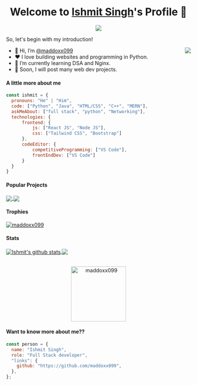 <p align="center">
  <h1 align="center">Welcome to <a href="https://github.com/maddoxx099">Ishmit Singh</a>'s Profile 👋</h1>
</p>
<p align="center">
  <a align="center" href="https://github.com/DenverCoder1/readme-typing-svg"><img src="https://readme-typing-svg.herokuapp.com?&font=IBM+Plex+Sans&color=F72EE2&size=25&lines=Welcome+to+my+GitHub+Profile!;I'm+Ishmit+Singh;A+Software+Engineer;Doing+Web+Dev+and+DSA" /></a>
</p>
<p>So, let's begin with my introduction!
</p>
<img align="right" src="https://media.giphy.com/media/M9gbBd9nbDrOTu1Mqx/giphy.gif">
<ul>
  <li>👋 Hi, I’m <a href="https://github.com/maddoxx099">@maddoxx099</a></li>
  <li>❤️ I love building websites and programming in Python.</li>
  <li>🌱 I’m currently learning DSA and Nginx.</li>
  <li>💼 Soon, I will post many web dev projects.</li>
</ul>

#### A little more about me
```javascript
const ishmit = {
  pronouns: "He" | "Him",
  code: ["Python", "Java", "HTML/CSS", "C++", "MERN"],
  askMeAbout: ["full stack", "python", "Networking"],
  technologies: {
      frontend: {
          js: ["React JS", "Node JS"],
          css: ["Tailwind CSS", "Bootstrap"]
      },
      codeEditor: {
          competitiveProgramming: ["VS Code"],
          frontEndDev: ["VS Code"]
      }
  }
}
```

#### Popular Projects
<a href="https://github.com/maddoxx099/Chess-bot">
  <!-- Change the `github-readme-stats.anuraghazra1.vercel.app` to `github-readme-stats.vercel.app`  -->
  <img align="center" src="https://github-readme-stats.anuraghazra1.vercel.app/api/pin/?username=maddoxx099&repo=Chess-bot&theme=onedark" />
</a>    
<a href="https://github.com/maddoxx099/stock-market">
  <!-- Change the `github-readme-stats.anuraghazra1.vercel.app` to `github-readme-stats.vercel.app`  -->
  <img align="center" src="https://github-readme-stats.anuraghazra1.vercel.app/api/pin/?username=maddoxx099&repo=stock-market&theme=onedark"/>
</a>

#### Trophies

<p align="left"> <a href="https://github.com/ryo-ma/github-profile-trophy"><img src="https://github-profile-trophy.vercel.app/?username=maddoxx099&row=3&column=7&theme=onedark&column=8&no-frame=false&no-bg=false" alt="maddoxx099"></a></p>

#### Stats
<a href="https://github.com/anuraghazra/github-readme-stats">
  <img align="center" src="https://github-readme-stats.vercel.app/api?username=maddoxx099&count_private=true&show_icons=true&theme=onedark" alt="Ishmit's github stats" />
</a>
<a href="https://github.com/anuraghazra/github-readme-stats">
  <img align="center" src="https://github-readme-stats.vercel.app/api/top-langs/?username=maddoxx099&count_private=true&langs_count=3&theme=onedark" />
</a>
<br />
<br />
<p align="center">
  <img align="center" height="150em" src="https://github-readme-streak-stats.herokuapp.com/?user=maddoxx099&theme=onedarkr" alt="maddoxx099" />
</p>

<!---
MrBlueBird2/MrBlueBird2 is a ✨ special ✨ repository because its `README.md` (this file) appears on your GitHub profile.
You can click the Preview link to take a look at your changes.
--->


#### Want to know more about me??
```javascript
const person = {
  name: "Ishmit Singh",
  role: "Full Stack developer",
  "links": {
    github: "https://github.com/maddoxx099",
  },
};
```
